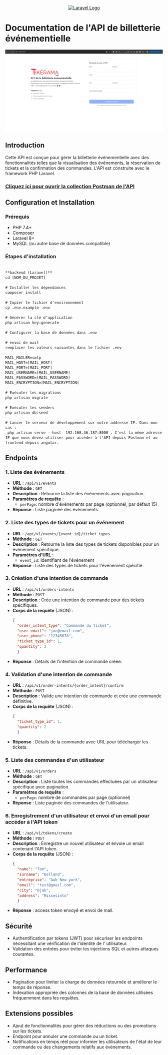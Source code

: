<p align="center"><a href="https://www.tikerama.com" target="_blank"><img src="https://www.tikerama.com/assets/img/brand/logo-tikerama.png" width="400" alt="Laravel Logo"></a></p>

# Documentation de l'API de billetterie événementielle

![alt text](tikerama.png)

## Introduction

Cette API est conçue pour gérer la billetterie événementielle avec des fonctionnalités telles que la visualisation des
événements, la réservation de tickets et la confirmation des commandes. L'API est construite avec le framework PHP
Laravel.

### [Cliquez ici pour ouvrir la collection Postman de l'API](tikerama.postman_collection.json)

## Configuration et Installation

### Prérequis

- PHP 7.4+
- Composer
- Laravel 8+
- MySQL (ou autre base de données compatible)

### Étapes d'installation

```

**backend (Laravel)**
cd [NOM_DU_PROJET]

# Installer les dépendances
composer install

# Copier le fichier d'environnement
cp .env.example .env

# Générer la clé d'application
php artisan key:generate

# Configurer la base de données dans .env

# envoi de mail
remplacer les valeurs suivantes dans le fichier .env

MAIL_MAILER=smtp
MAIL_HOST=[MAIL_HOST]
MAIL_PORT=[MAIL_PORT]
MAIL_USERNAME=[MAIL_USERNAME]
MAIL_PASSWORD=[MAIL_PASSWORD]
MAIL_ENCRYPTION=[MAIL_ENCRYPTION]

# Exécuter les migrations
php artisan migrate

# Exécuter les seeders
php artisan db:seed

# Lancer le serveur de développement sur votre addresse IP. Dans mon cas :
 php artisan serve --host  192.168.46.187:8000 . C'est la même adresse IP que vous devez utiliser pour accéder à l'API depuis Postman et au frontend depuis angular.

   ```

## Endpoints

### 1. Liste des événements

- **URL** : `/api/v1/events`
- **Méthode** : `GET`
- **Description** : Retourne la liste des événements avec pagination.
- **Paramètres de requête** :
    - `perPage`: nombre d'événements par page (optionnel, par défaut 15)
- **Réponse** : Liste paginée des événements.

### 2. Liste des types de tickets pour un événement

- **URL** : `/api/v1/events/{event_id}/ticket_types`
- **Méthode** : `GET`
- **Description** : Retourne la liste des types de tickets disponibles pour un événement spécifique.
- **Paramètres d'URL** :
    - `event_id`: Identifiant de l'événement
- **Réponse** : Liste des types de tickets pour l'événement spécifié.

### 3. Création d'une intention de commande

- **URL** : `/api/v1/orders-intents`
- **Méthode** : `POST`
- **Description** : Crée une intention de commande pour des tickets spécifiques.
- **Corps de la requête** (JSON) :
  ```json
  {
    "order_intent_type": "Commande du ticket",
    "user_email": "joe@email.com",
    "user_phone": "12345678",
    "ticket_type_id": 1,
    "quantity": 2
    }
  ```
- **Réponse** : Détails de l'intention de commande créée.

### 4. Validation d'une intention de commande

- **URL** : `/api/v1/order-intents/{order_intent}/confirm`
- **Méthode** : `POST`
- **Description** : Valide une intention de commande et crée une commande définitive.
- **Corps de la requête** (JSON) :
  ```json
  {
    "ticket_type_id": 1,
    "quantity": 2
    }
  ```
- **Réponse** : Détails de la commande avec URL pour télécharger les tickets.

### 5. Liste des commandes d'un utilisateur

- **URL** : `/api/v1/orders`
- **Méthode** : `GET`
- **Description** : Liste toutes les commandes effectuées par un utilisateur spécifique avec pagination.
- **Paramètres de requête** :
    - `perPage`: nombre de commandes par page (optionnel)
- **Réponse** : Liste paginée des commandes de l'utilisateur.

### 6. Enregistrement d'un utilisateur et envoi d'un email pour accéder à l'API token

- **URL** : `/api/v1/tokens/create`
- **Méthode** : `POST`
- **Description** : Enregistre un nouvel utilisateur et envoie un email contenant l'API token.
- **Corps de la requête** (JSON) :
  ```json
  {
    "name": "Tom",
    "surname": "Holland",
    "entreprise": "Awk New york",
    "email": "test@gmail.com",
    "city": "Djak",
    "address": "Missesinto"
    }
    ```
- **Réponse** : access token envoyé et envoi de mail.

## Sécurité

- Authentification par tokens (JWT) pour sécuriser les endpoints nécessitant une vérification de l'identité de l'
  utilisateur.
- Validation des entrées pour éviter les injections SQL et autres attaques courantes.

## Performance

- Pagination pour limiter la charge de données retournée et améliorer le temps de réponse.
- Indexation appropriée des colonnes de la base de données utilisées fréquemment dans les requêtes.

## Extensions possibles

- Ajout de fonctionnalités pour gérer des réductions ou des promotions sur les tickets.
- Endpoint pour annuler une commande ou un ticket.
- Notifications en temps réel pour informer les utilisateurs de l'état de leur commande ou des changements relatifs aux
  événements.

